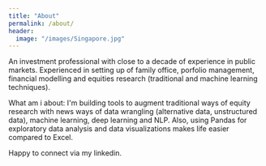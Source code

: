 ```yaml
---
title: "About"
permalink: /about/
header:
  image: "/images/Singapore.jpg"
---
```


An investment professional with close to a decade of experience in public markets. Experienced in setting up of family office, porfolio management, financial modelling and equities research (traditional and machine learning techniques).

What am i about: I'm building tools to augment traditional ways of equity research with news ways of data wrangling (alternative data, unstructured data), machine learning, deep learning and NLP. Also, using Pandas for exploratory data analysis and data visualizations makes life easier compared to Excel.

Happy to connect via my linkedin.
